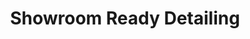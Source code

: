 ---
title: "Showroom Ready Detailing"
url: /saint-petersburg/showroom-ready-detailing/
shop: Autowerkstatt
---
